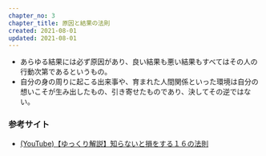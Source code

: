 ```yaml
---
chapter_no: 3
chapter_title: 原因と結果の法則
created: 2021-08-01
updated: 2021-08-01
---
```

- あらゆる結果には必ず原因があり、良い結果も悪い結果もすべてはその人の行動次第であるというもの。
- 自分の身の周りに起こる出来事や、育まれた人間関係といった環境は自分の想いこそが生み出したもの、引き寄せたものであり、決してその逆ではない。

### 参考サイト
- [(YouTube)【ゆっくり解説】知らないと損をする１６の法則](https://www.youtube.com/watch?v=FOP3u6sBH-I)

